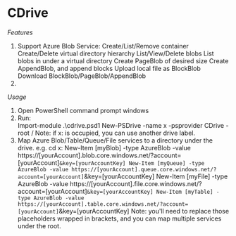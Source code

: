 # CDrive

*Features*
1. Support Azure Blob Service:
   Create/List/Remove container
   Create/Delete virtual directory hierarchy
   List/View/Delete blobs
   List blobs in under a virtual directory
   Create PageBlob of desired size
   Create AppendBlob, and append blocks
   Upload local file as BlockBlob
   Download BlockBlob/PageBlob/AppendBlob
2. <TBD>

*Usage*
1. Open PowerShell command  prompt windows
2. Run:  
   Import-module .\cdrive.psd1
   New-PSDrive -name x -psprovider CDrive -root /
   Note: if x: is occupied, you can use another drive label.
3. Map Azure Blob/Table/Queue/File services to a directory under the drive. e.g.
   cd x:
   New-Item [myBlob] -type AzureBlob -value https://[yourAccount].blob.core.windows.net/?account=[yourAccount]`&key=[yourAccountKey]
   New-Item [myQueue] -type AzureBlob -value https://[yourAccount].queue.core.windows.net/?account=[yourAccount]`&key=[yourAccountKey]
   New-Item [myFile] -type AzureBlob -value https://[yourAccount].file.core.windows.net/?account=[yourAccount]`&key=[yourAccountKey]
   New-Item [myTable] -type AzureBlob -value https://[yourAccount].table.core.windows.net/?account=[yourAccount]`&key=[yourAccountKey]
   Note: you'll need to replace those placeholders wrapped in brackets, and you can map multiple services under the root.
